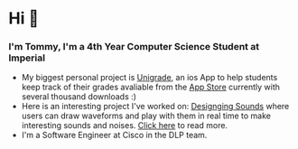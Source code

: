 # Hi 👋

### I'm Tommy, I'm a 4th Year Computer Science Student at Imperial

- My biggest personal project is [Unigrade](https://github.com/Uni-Grade), an ios App to help students keep track of their grades avaliable from the [App Store](https://apps.apple.com/tt/app/unigrade/id1605243513) currently with several thousand downloads :)
- Here is an interesting project I've worked on: [Designging Sounds](https://github.com/designing-sounds/designing_sounds) where users can draw waveforms and play with them in real time to make interesting sounds and noises. [Click here](https://github.com/designing-sounds/designing_sounds) to read more.
- I'm a Software Engineer at Cisco in the DLP team.
